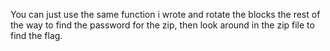 You can just use the same function i wrote and rotate the blocks the rest of the way to find the password for the zip, then look around in the zip file to find the flag.
